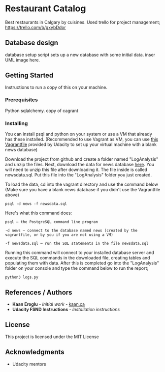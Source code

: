 # Restaurant Catalog
Best restaurants in Calgary by cuisines. Used trello for project management; https://trello.com/b/gxybDdor

## Database design
database setup script sets up a new database with some initial data. inser UML image here.

## Getting Started

Instructions to run a copy of this on your machine.

### Prerequisites

Python sqlalchemy. copy of cagrant

### Installing

You can install psql and python on your system or use a VM that already has these installed. (Recommended to use Vagrant as VM, you can use [this Vagrantfile](https://github.com/udacity/fullstack-nanodegree-vm/blob/master/vagrant/Vagrantfile) provided by Udacity to set up your virtual machine with a blank news database)

Download the project from github and create a folder named "LogAnalysis" and unzip the files.
Next, download the data for news database [here](https://d17h27t6h515a5.cloudfront.net/topher/2016/August/57b5f748_newsdata/newsdata.zip). You will need to unzip this file after downloading it. The file inside is called newsdata.sql. Put this file into the "LogAnalysis" folder you just created.

To load the data, cd into the vagrant directory and use the command below (Make sure you have a blank news database if you didn't use the Vagrantfile above)
```
psql -d news -f newsdata.sql
```

Here's what this command does:
```
psql — the PostgreSQL command line program

-d news — connect to the database named news (created by the vagrantfile, or by you if you are not using a VM)

-f newsdata.sql — run the SQL statements in the file newsdata.sql
```

Running this command will connect to your installed database server and execute the SQL commands in the downloaded file, creating tables and populating them with data. After this is completed go into the "LogAnalysis" folder on your console and type the command below to run the report;
```
python3 logs.py
```

## References / Authors

* **Kaan Eroglu** - *Initial work* - [kaan.ca](https://www.kaan.ca)
* **Udacity FSND Instructions** - *Installation instructions*


## License

This project is licensed under the MIT License 

## Acknowledgments

* Udacity mentors

